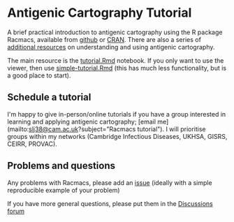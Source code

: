 # Antigenic Cartography Tutorial

A brief practical introduction to antigenic cartography using the R package Racmacs, available from [github](https://github.com/acorg/Racmacs/) or [CRAN](https://cloud.r-project.org/web/packages/Racmacs/index.html). There are also a series of [additional resources](https://acorg.github.io/Racmacs/index.html) on understanding and using antigenic cartography.

The main resource is the [tutorial.Rmd](tutorial.Rmd) notebook. If you only want to use the viewer, then use [simple-tutorial.Rmd](simple-tutorial.Rmd) (this has much less functionality, but is a good place to start).

## Schedule a tutorial

I'm happy to give in-person/online tutorials if you have a group interested in learning and applying antigenic cartography; [email me](mailto:slj38@cam.ac.uk?subject="Racmacs tutorial"). I will prioritise groups within my networks (Cambridge Infectious Diseases, UKHSA, GISRS, CEIRR, PROVAC).

## Problems and questions

Any problems with Racmacs, please add an [issue](https://github.com/acorg/Racmacs/issues) (ideally with a simple reproducible example of your problem)
 
If you have more general questions, please put them in the [Discussions forum](https://github.com/acorg/Racmacs/discussions)
